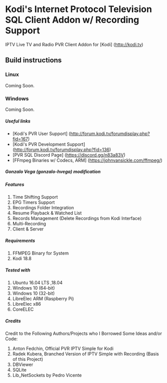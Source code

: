 # Kodi's Internet Protocol Television SQL Client Addon w/ Recording Support
IPTV Live TV and Radio PVR Client Addon for [Kodi] (http://kodi.tv)

## Build instructions

### Linux

Coming Soon.

### Windows

Coming Soon.

##### Useful links

* [Kodi's PVR User Support] (http://forum.kodi.tv/forumdisplay.php?fid=167)
* [Kodi's PVR Development Support] (http://forum.kodi.tv/forumdisplay.php?fid=136)
* [PVR SQL Discord Page] (https://discord.gg/n83a83V)
* [FFmpeg Binaries w/ Codecs, ARM] (https://johnvansickle.com/ffmpeg/)

##### Gonzalo Vega (gonzalo-hvega) modification

##### Features
1. Time Shifting Support
2. EPG Timers Support
3. Recordings Folder Integration
4. Resume Playback & Watched List
5. Records Management (Delete Recordings from Kodi Interface)
6. Multi-Recording
7. Client & Server

##### Requirements
1. FFMPEG Binary for System
2. Kodi 18.8

##### Tested with
1. Ubuntu 16.04 LTS ,18.04
2. Windows 10 (64-bit)
3. Windows 10 (32-bit)
4. LibreElec ARM (Raspberry Pi)
5. LibreElec x86
6. CoreELEC

##### Credits
Credit to the Following Authors/Projects who I Borrowed Some Ideas and/or Code:
1. Anton Fedchin, Official PVR IPTV Simple for Kodi
2. Radek Kubera, Branched Version of IPTV Simple with Recording (Basis of this Project)
3. DBViewer
4. SQLite
5. Lib_NetSockets by Pedro Vicente
